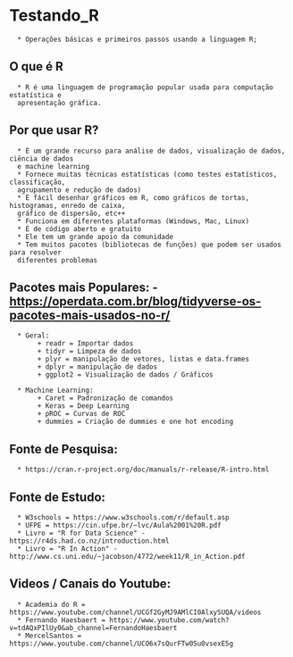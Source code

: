 # Testando_R
      * Operações básicas e primeiros passos usando a linguagem R;
## O que é R
      * R é uma linguagem de programação popular usada para computação estatística e 
      apresentação gráfica.

## Por que usar R?
      * É um grande recurso para análise de dados, visualização de dados, ciência de dados 
      e machine learning
      * Fornece muitas técnicas estatísticas (como testes estatísticos, classificação, 
      agrupamento e redução de dados)
      * É fácil desenhar gráficos em R, como gráficos de tortas, histogramas, enredo de caixa, 
      gráfico de dispersão, etc++
      * Funciona em diferentes plataformas (Windows, Mac, Linux)
      * É de código aberto e gratuito
      * Ele tem um grande apoio da comunidade
      * Tem muitos pacotes (bibliotecas de funções) que podem ser usados para resolver 
      diferentes problemas

## Pacotes mais Populares: - https://operdata.com.br/blog/tidyverse-os-pacotes-mais-usados-no-r/
      * Geral: 
           + readr = Importar dados
           + tidyr = Limpeza de dados
           + plyr = manipulação de vetores, listas e data.frames
           + dplyr = manipulação de dados
           + ggplot2 = Visualização de dados / Gráficos
      
      * Machine Learning:
           + Caret = Padronização de comandos
           + Keras = Deep Learning
           + pROC = Curvas de ROC
           + dummies = Criação de dummies e one hot encoding

## Fonte de Pesquisa: 
      * https://cran.r-project.org/doc/manuals/r-release/R-intro.html

## Fonte de Estudo: 
      * W3schools = https://www.w3schools.com/r/default.asp
      * UFPE = https://cin.ufpe.br/~lvc/Aula%2001%20R.pdf
      * Livro = "R for Data Science" - https://r4ds.had.co.nz/introduction.html
      * Livro = "R In Action" - http://www.cs.uni.edu/~jacobson/4772/week11/R_in_Action.pdf
    
## Videos / Canais do Youtube:
      * Academia do R = https://www.youtube.com/channel/UCGf2GyMJ9AMlCI0AlxySUQA/videos
      * Fernando Haesbaert = https://www.youtube.com/watch?v=tdAQxPIlUy0&ab_channel=FernandoHaesbaert
      * MercelSantos = https://www.youtube.com/channel/UCO6x7sQurFTw0Su0vsexE5g
